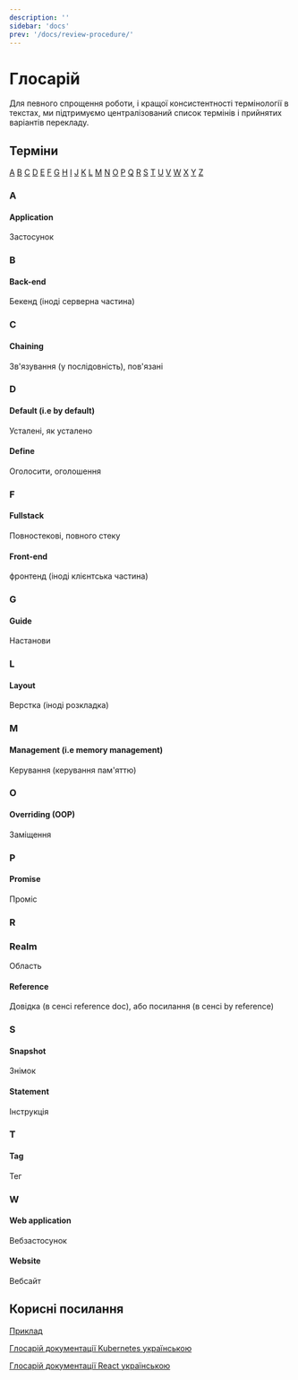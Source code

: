 ```yaml
---
description: ''
sidebar: 'docs'
prev: '/docs/review-procedure/'
---
```


# Глосарій

Для певного спрощення роботи, і кращої консистентності термінології в текстах, ми підтримуємо централізований список термінів і прийнятих варіантів перекладу.

## Терміни

[A](#a) [B](#b) [C](#c) [D](#d) [E](#e) [F](#f) [G](#g) [H](#h) [I](#i) [J](#j) [K](#k) [L](#l) [M](#m) [N](#n) [O](#o) [P](#p) [Q](#q) [R](#r) [S](#s) [T](#t) [U](#u) [V](#v) [W](#w) [X](#x) [Y](#y) [Z](#z)

### A
#### Application
Застосунок
### B

#### Back-end
Бекенд (іноді серверна частина)
### C
#### Chaining
Зв'язування (у послідовність), пов'язані
### D
#### Default (i.e by default)
Усталені, як усталено
#### Define
Оголосити, оголошення
<!-- ### E -->
### F
#### Fullstack
Повностекові, повного стеку
#### Front-end
фронтенд (іноді клієнтська частина)
### G

#### Guide
Настанови

<!-- ### E
### H
### I
### J
### K -->
### L
#### Layout
Верстка (іноді розкладка)
### M
#### Management (i.e memory management)
Керування (керування пам'яттю)
### O
#### Overriding (OOP)
Заміщення
### P
#### Promise
Проміс
<!-- ### Q -->
### R
### Realm
Область
#### Reference
Довідка (в сенсі reference doc), або посилання (в сенсі by reference)
### S
#### Snapshot
Знімок
#### Statement
Інструкція
### T
#### Tag
Тег
<!-- ### U
### V -->
### W
#### Web application
Вебзастосунок
#### Website
Вебсайт
<!-- ### X
### Y
### Z -->
## Корисні посилання

[Приклад](https://github.com/IhorHordiichuk/Dictionary) 

[Глосарій документації Kubernetes українською](https://kubernetes.io/uk/docs/contribute/localization_uk/)

[Глосарій документації React українською](https://uk.reactjs.org/docs/glossary.html)